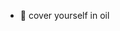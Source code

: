 - 👋 cover yourself in oil

<!---
NathansGit/NathansGit is a ✨ special ✨ repository because its `README.md` (this file) appears on your GitHub profile.
You can click the Preview link to take a look at your changes.
--->
